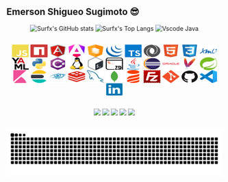 ## Emerson Shigueo Sugimoto 😎

<div align="center">
  <img height="180em" alt="Surfx's GitHub stats" src="https://github-readme-stats.vercel.app/api?username=surfx&show_icons=true&theme=tokyonight&include_all_commits=true&count_private=true">
  <img height="180em" alt="Surfx's Top Langs" src="https://github-readme-stats.vercel.app/api/top-langs/?username=surfx&layout=compact&langs_count=16&theme=tokyonight">
  <img height="180em" alt="Vscode Java" src="vscode_java.gif">
</div>

##

<div style="display: inline_block;" align="center">
  <img align="center" alt="Emerson-Js" height="30" width="40" src="https://raw.githubusercontent.com/devicons/devicon/master/icons/javascript/javascript-plain.svg">
  <img align="center" alt="Emerson-Npm" height="30" width="40" src="https://github.com/devicons/devicon/blob/master/icons/npm/npm-original.svg">
  <img align="center" alt="Emerson-Angular-Js" height="30" width="40" src="https://raw.githubusercontent.com/devicons/devicon/refs/heads/master/icons/angularjs/angularjs-original.svg">
  <img align="center" alt="Emerson-Angular" height="30" width="40" src="https://raw.githubusercontent.com/devicons/devicon/master/icons/angular/angular-original.svg">
  <img align="center" alt="Emerson-Angular-Material" height="30" width="40" src="https://github.com/devicons/devicon/blob/master/icons/angularmaterial/angularmaterial-original.svg">
  <img align="center" alt="Emerson-Jquery" height="30" width="40" src="https://github.com/devicons/devicon/blob/master/icons/jquery/jquery-original.svg">
  <img align="center" alt="Emerson-Ts" height="30" width="40" src="https://raw.githubusercontent.com/devicons/devicon/master/icons/typescript/typescript-plain.svg">
  <img align="center" alt="Emerson-Json" height="30" width="40" src="https://github.com/devicons/devicon/blob/master/icons/json/json-plain.svg">
  <img align="center" alt="Emerson-HTML" height="30" width="40" src="https://raw.githubusercontent.com/devicons/devicon/master/icons/html5/html5-original.svg">
  <img align="center" alt="Emerson-CSS" height="30" width="40" src="https://raw.githubusercontent.com/devicons/devicon/master/icons/css3/css3-original.svg">
  <img align="center" alt="Emerson-Xml" height="30" width="40" src="https://github.com/devicons/devicon/blob/master/icons/xml/xml-plain.svg">
  <img align="center" alt="Emerson-Yaml" height="30" width="40" src="https://github.com/devicons/devicon/blob/master/icons/yaml/yaml-original.svg">
  <img align="center" alt="Emerson-Python" height="30" width="40" src="https://raw.githubusercontent.com/devicons/devicon/master/icons/python/python-original.svg">
  <img align="center" alt="Emerson-Csharp" height="30" width="40" src="https://raw.githubusercontent.com/devicons/devicon/master/icons/csharp/csharp-original.svg">
  <img align="center" alt="Emerson-Linux" height="30" width="40" src="https://github.com/devicons/devicon/blob/master/icons/linux/linux-original.svg">
  <img align="center" alt="Emerson-Ba$h" height="30" width="40" src="https://github.com/devicons/devicon/blob/master/icons/bash/bash-plain.svg">
  <img align="center" alt="Emerson-Z$h" height="30" width="40" src="https://github.com/devicons/devicon/blob/master/icons/zsh/zsh-original.svg">
  <img align="center" alt="Emerson-Java" height="30" width="40" src="https://github.com/devicons/devicon/blob/master/icons/java/java-original.svg">
  <img align="center" alt="Emerson-Eclipse" height="30" width="40" src="https://github.com/devicons/devicon/blob/master/icons/eclipse/eclipse-original.svg">
  <img align="center" alt="Emerson-Oracle" height="30" width="40" src="https://github.com/devicons/devicon/blob/master/icons/oracle/oracle-original.svg">
  <img align="center" alt="Emerson-Maven" height="30" width="40" src="https://github.com/devicons/devicon/blob/master/icons/maven/maven-original.svg">
  <img align="center" alt="Emerson-Spring" height="30" width="40" src="https://github.com/devicons/devicon/blob/master/icons/spring/spring-original.svg">
  <img align="center" alt="Emerson-Kibana" height="30" width="40" src="https://github.com/devicons/devicon/blob/master/icons/kibana/kibana-plain.svg">
  <img align="center" alt="Emerson-ElasticSearch" height="30" width="40" src="https://github.com/devicons/devicon/blob/master/icons/elasticsearch/elasticsearch-original.svg">
  <img align="center" alt="Emerson-Cassandra" height="30" width="40" src="https://github.com/devicons/devicon/blob/master/icons/cassandra/cassandra-plain.svg">
  <img align="center" alt="Emerson-Redis" height="30" width="40" src="https://github.com/devicons/devicon/blob/master/icons/redis/redis-plain.svg">
  <img align="center" alt="Emerson-MySQL" height="30" width="40" src="https://github.com/devicons/devicon/blob/master/icons/mysql/mysql-original.svg">
  <img align="center" alt="Emerson-MongoDb" height="30" width="40" src="https://github.com/devicons/devicon/blob/master/icons/mongodb/mongodb-plain.svg">
  <img align="center" alt="Emerson-Liquibase" height="30" width="40" src="https://github.com/devicons/devicon/blob/master/icons/liquibase/liquibase-original.svg">
  <img align="center" alt="Emerson-Filezilla" height="30" width="40" src="https://github.com/devicons/devicon/blob/master/icons/filezilla/filezilla-original.svg">
  <img align="center" alt="Emerson-Git" height="30" width="40" src="https://github.com/devicons/devicon/blob/master/icons/git/git-plain.svg">
  <img align="center" alt="Emerson-Github" height="30" width="40" src="https://github.com/devicons/devicon/blob/master/icons/github/github-original.svg">
  <img align="center" alt="Emerson-Vscode" height="30" width="40" src="https://github.com/devicons/devicon/blob/master/icons/vscode/vscode-original.svg">
  <img align="center" alt="Emerson-Linkedin" height="30" width="40" src="https://github.com/devicons/devicon/blob/master/icons/linkedin/linkedin-original.svg">
</div>

##

<div align="center">
  <a href="https://www.facebook.com/emerson.emer.16?locale=pt_BR" target="_blank"><img src="https://img.shields.io/badge/Facebook-%231877F2.svg?style=for-the-badge&logo=Facebook&logoColor=white"></a>
  <a href="https://www.instagram.com/emerson.sugimoto/" target="_blank"><img src="https://img.shields.io/badge/Instagram-%23E4405F.svg?style=for-the-badge&logo=Instagram&logoColor=white"></a>
  <a href="mailto:eme.vbnet@gmail.com"><img src="https://img.shields.io/badge/Gmail-D14836?style=for-the-badge&logo=gmail&logoColor=white"></a>
  <a href="https://github.com/surfx" target="_blank"><img src="https://img.shields.io/badge/github-%23121011.svg?style=for-the-badge&logo=github&logoColor=white"></a>
  <a href="https://www.linkedin.com/in/emerson-sugimoto-3453a032/" target="_blank"><img src="https://img.shields.io/badge/linkedin-%230077B5.svg?style=for-the-badge&logo=linkedin&logoColor=white"></a>
</div>

##

<div align="center">
  
  ![Github Snake](https://raw.githubusercontent.com/surfx/surfx/refs/heads/output/github-snake-dark.svg)

</div>

<!--
https://raw.githubusercontent.com
https://github.com/Ileriayo/markdown-badges
https://www.youtube.com/watch?v=U-IVndCqXWc
-->

